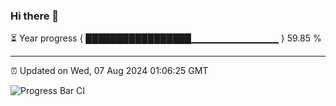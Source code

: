 ### Hi there 👋

⏳ Year progress { █████████████████▁▁▁▁▁▁▁▁▁▁▁▁▁ } 59.85 %

---

⏰ Updated on Wed, 07 Aug 2024 01:06:25 GMT

![Progress Bar CI](https://github.com/JuvenileQ/Progress-Bar-CI/workflows/main/badge.svg)
